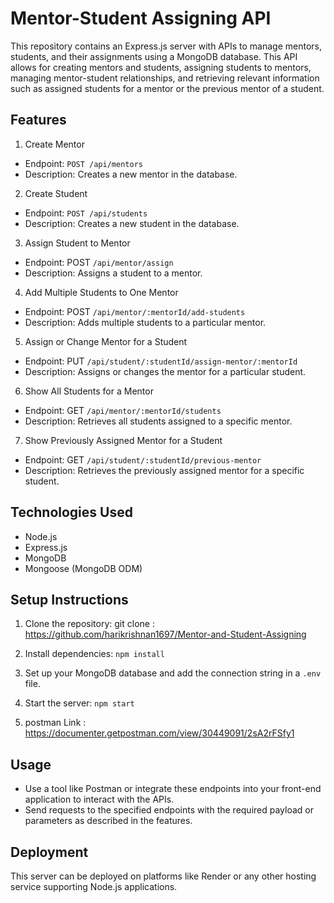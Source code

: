 
# Mentor-Student Assigning API

This repository contains an Express.js server with APIs to manage mentors, students, and their assignments using a MongoDB database. This API allows for creating mentors and students, assigning students to mentors, managing mentor-student relationships, and retrieving relevant information such as assigned students for a mentor or the previous mentor of a student.


## Features

1. Create Mentor
* Endpoint: `POST /api/mentors`
* Description: Creates a new mentor in the database.

2. Create Student
* Endpoint: `POST /api/students`
* Description: Creates a new student in the database.

3. Assign Student to Mentor
* Endpoint: POST `/api/mentor/assign`
* Description: Assigns a student to a mentor.

4. Add Multiple Students to One Mentor
* Endpoint: POST `/api/mentor/:mentorId/add-students`
* Description: Adds multiple students to a particular mentor.

5. Assign or Change Mentor for a Student
* Endpoint: PUT `/api/student/:studentId/assign-mentor/:mentorId`
* Description: Assigns or changes the mentor for a particular student.

6. Show All Students for a Mentor
* Endpoint: GET `/api/mentor/:mentorId/students`
* Description: Retrieves all students assigned to a specific mentor.

7. Show Previously Assigned Mentor for a Student
* Endpoint: GET `/api/student/:studentId/previous-mentor`
* Description: Retrieves the previously assigned mentor for a specific student.
## Technologies Used

* Node.js
* Express.js
* MongoDB
* Mongoose (MongoDB ODM)
## Setup Instructions

1. Clone the repository: 
git clone :
https://github.com/harikrishnan1697/Mentor-and-Student-Assigning

2. Install dependencies: `npm install`

3. Set up your MongoDB database and add the connection string in a `.env` file.
4. Start the server: `npm start`
5. postman Link : https://documenter.getpostman.com/view/30449091/2sA2rFSfy1

## Usage

* Use a tool like Postman or integrate these endpoints into your front-end application to interact with the APIs.
* Send requests to the specified endpoints with the required payload or parameters as described in the features.
## Deployment

This server can be deployed on platforms like Render or any other hosting service supporting Node.js applications.
